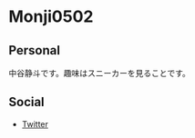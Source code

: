 # Monji0502

## Personal
中谷静斗です。趣味はスニーカーを見ることです。

## Social
* [Twitter](https://twitter.com/monji0502)
